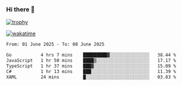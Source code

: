 ### Hi there 👋

[![trophy](https://github-profile-trophy.vercel.app/?username=cxnky&theme=dracula)](https://github.com/ryo-ma/github-profile-trophy)

[![wakatime](https://wakatime.com/badge/user/1c39c599-5497-41b9-a5be-2c4676e7fd23.svg)](https://wakatime.com/@1c39c599-5497-41b9-a5be-2c4676e7fd23)
<!--START_SECTION:waka-->

```txt
From: 01 June 2025 - To: 08 June 2025

Go           4 hrs 7 mins    █████████▓░░░░░░░░░░░░░░░   38.44 %
JavaScript   1 hr 50 mins    ████▒░░░░░░░░░░░░░░░░░░░░   17.17 %
TypeScript   1 hr 37 mins    ███▓░░░░░░░░░░░░░░░░░░░░░   15.09 %
C#           1 hr 13 mins    ███░░░░░░░░░░░░░░░░░░░░░░   11.39 %
XAML         24 mins         █░░░░░░░░░░░░░░░░░░░░░░░░   03.83 %
```

<!--END_SECTION:waka-->
